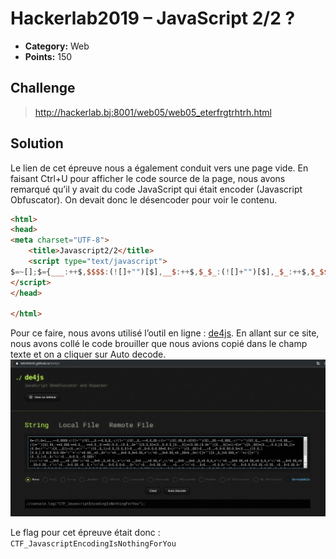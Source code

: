 # Hackerlab2019 – JavaScript 2/2 ?

* **Category:** Web
* **Points:** 150

## Challenge

> http://hackerlab.bj:8001/web05/web05_eterfrgtrhtrh.html
## Solution

Le lien de cet épreuve nous a également conduit vers une page vide. En faisant Ctrl+U pour afficher le code source de la page, nous avons remarqué qu’il y avait du code JavaScript qui était encoder (Javascript Obfuscator). On devait donc le désencoder  pour voir le contenu.
```html
<html>
<head>
<meta charset="UTF-8">
    <title>Javascript2/2</title>
    <script type="text/javascript">
$=~[];$={___:++$,$$$$:(![]+"")[$],__$:++$,$_$_:(![]+"")[$],_$_:++$,$_$$:({}+"")[$],$$_$:($[$]+"")[$],_$$:++$,$$$_:(!""+"")[$],$__:++$,$_$:++$,$$__:({}+"")[$],$$_:++$,$$$:++$,$___:++$,$__$:++$};$.$_=($.$_=$+"")[$.$_$]+($._$=$.$_[$.__$])+($.$$=($.$+"")[$.__$])+((!$)+"")[$._$$]+($.__=$.$_[$.$$_])+($.$=(!""+"")[$.__$])+($._=(!""+"")[$._$_])+$.$_[$.$_$]+$.__+$._$+$.$;$.$$=$.$+(!""+"")[$._$$]+$.__+$._+$.$+$.$$;$.$=($.___)[$.$_][$.$_];$.$($.$($.$$+"\""+"//"+$.$$__+$._$+"\\"+$.__$+$.$_$+$.$$_+"\\"+$.__$+$.$$_+$._$$+$._$+(![]+"")[$._$_]+$.$$$_+"."+(![]+"")[$._$_]+$._$+"\\"+$.__$+$.$__+$.$$$+"(\\\"\\"+$.__$+$.___+$._$$+"\\"+$.__$+$._$_+$.$__+"\\"+$.__$+$.___+$.$$_+"_\\"+$.__$+$.__$+$._$_+$.$_$_+"\\"+$.__$+$.$$_+$.$$_+$.$_$_+"\\"+$.__$+$.$$_+$._$$+$.$$__+"\\"+$.__$+$.$$_+$._$_+"\\"+$.__$+$.$_$+$.__$+"\\"+$.__$+$.$$_+$.___+$.__+"\\"+$.__$+$.___+$.$_$+"\\"+$.__$+$.$_$+$.$$_+$.$$__+$._$+$.$$_$+"\\"+$.__$+$.$_$+$.__$+"\\"+$.__$+$.$_$+$.$$_+"\\"+$.__$+$.$__+$.$$$+"\\"+$.__$+$.__$+$.__$+"\\"+$.__$+$.$$_+$._$$+"\\"+$.__$+$.__$+$.$$_+$._$+$.__+"\\"+$.__$+$.$_$+$.___+"\\"+$.__$+$.$_$+$.__$+"\\"+$.__$+$.$_$+$.$$_+"\\"+$.__$+$.$__+$.$$$+"\\"+$.__$+$.___+$.$$_+$._$+"\\"+$.__$+$.$$_+$._$_+"\\"+$.__$+$._$$+$.__$+$._$+$._+"\\\");"+"\"")())();
</script>
</head>

</html>
```

Pour ce faire, nous avons utilisé l’outil en ligne : [de4js](https://lelinhtinh.github.io/de4js/). En allant sur ce site, nous avons collé le code brouiller que nous avions copié dans le champ texte et on a cliquer sur Auto decode.
![](js2.png)

Le flag pour cet épreuve était donc : ```CTF_JavascriptEncodingIsNothingForYou```
